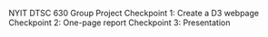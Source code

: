 NYIT DTSC 630 Group Project
Checkpoint 1: Create a D3 webpage
Checkpoint 2: One-page report
Checkpoint 3: Presentation

